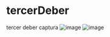 # tercerDeber
tercer deber captura
![image](https://github.com/AndersonDavidJaime/tercerDeber/assets/124792573/dbb733ff-d1cc-4720-a1b8-813c552a7f1c)
![image](https://github.com/AndersonDavidJaime/tercerDeber/assets/124792573/57e87cb3-a6aa-4bde-9b9f-75843657471f)

